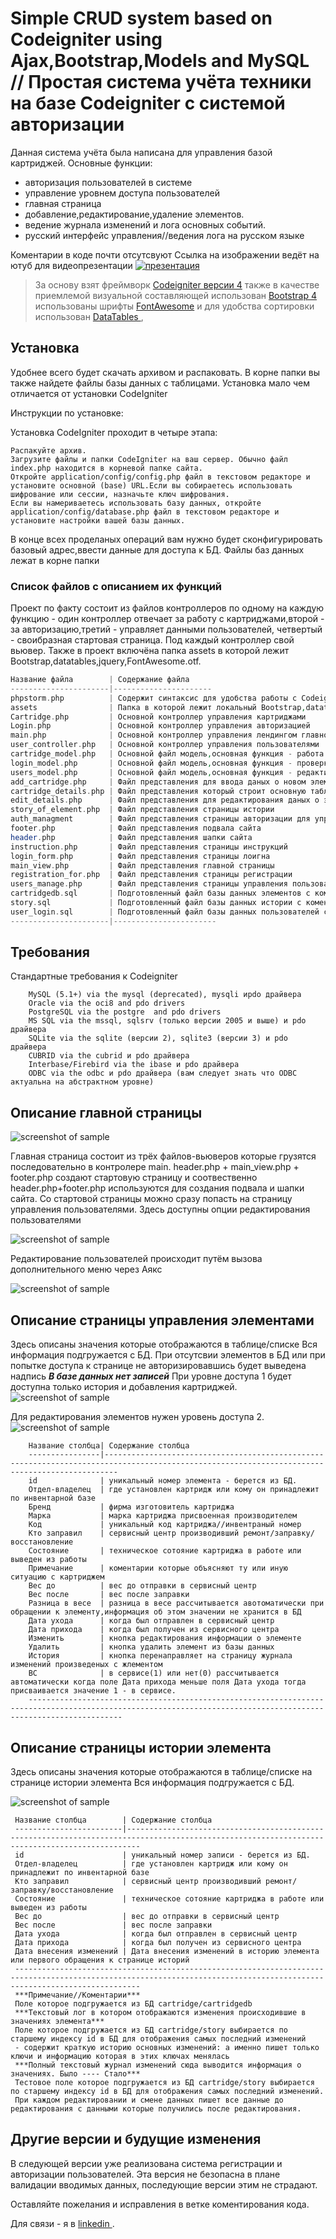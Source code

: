 Simple CRUD system based on Codeigniter using Ajax,Bootstrap,Models and MySQL // Простая система учёта техники на базе Codeigniter с системой авторизации
=============================

Данная система учёта была написана для управления базой картриджей.
Основные функции: 
- авторизация пользователей в системе
- управление уровнем доступа пользователей
- главная страница
- добавление,редактирование,удаление элементов.
- ведение журнала изменений и лога основных событий.
- русский интерфейс управления//ведения лога на русском языке



Коментарии в коде почти отсутсвуют 
Ссылка на изображении ведёт на ютуб для видеопрезентации
[![презентация](http://forum.norma4.net.ua/photoplog/images/9110/1_main.png)](https://youtu.be/v0Up1ZfV0B0)



> За основу взят фреймворк  [Codeigniter версии 4](https://codeigniter.com/)
  также в качестве приемлемой визуальной составляющей использован  [Bootstrap 4](http://getbootstrap.com/) использованы шрифты [FontAwesome](http://fontawesome.io/) и для удобства сортировки использован [DataTables ](https://datatables.net/),

Установка 
------------

Удобнее всего будет скачать архивом и распаковать.
В корне папки вы также найдете файлы базы данных с таблицами.
Установка мало чем отличается от установки CodeIgniter

Инструкции по установке:

Установка CodeIgniter проходит в четыре этапа:

    Распакуйте архив.
    Загрузите файлы и папки CodeIgniter на ваш сервер. Обычно файл index.php находится в корневой папке сайта.
    Откройте application/config/config.php файл в текстовом редакторе и установите основной (base) URL.Если вы собираетесь использовать шифрование или сессии, назначьте ключ шифрования.
    Если вы намериваетесь использовать базу данных, откройте application/config/database.php файл в текстовом редакторе и установите настройки вашей базы данных.
    
В конце всех проделаных операций вам нужно будет сконфигурировать базовый адрес,ввести данные для доступа к БД.
Файлы баз данных лежат в корне папки 

### Список файлов с описанием их функций

Проект по факту состоит из файлов контроллеров по одному на каждую функцию - один контроллер отвечает за работу с картриджами,второй - за авторизацию,третий - управляет данными пользователей,
четвертый - своибразная стартовая страница.
Под каждый контроллер свой вьювер.
Также в проект включёна папка assets в которой лежит Bootstrap,datatables,jquery,FontAwesome.otf.



```php
Название файла        | Содержание файла
----------------------|----------------------
phpstorm.php          | Содержит синтаксис для удобства работы с Codeigniter
assets                | Папка в которой лежит локальный Bootstrap,datatables,jquery.
Cartridge.php         | Основной контроллер управления картриджами
Login.php             | Основной контроллер управления авторизацией
main.php              | Основной контроллер управления лендингом главной страницы
user_controller.php   | Основной контроллер управления пользователями
cartridge_model.php   | Основной файл модель,основная функция - работа с базой данных картриджей
login_model.php       | Основной файл модель,основная функция - проверка пользователей.
users_model.php       | Основной файл модель,основная функция - редактирование пользователей.
add_cartridge.php     | Файл представления для ввода даных о новом элементе
cartridge_details.php | Файл представления который строит основную таблицу с отображением всех элементов
edit_details.php      | Файл представления для редактирования даных о элементе
story_of_element.php  | Файл представления страницы истории
auth_managment        | Файл представления страницы авторизации для управления пользователями
footer.php            | Файл представления подвала сайта
header.php            | Файл представления шапки сайта
instruction.php       | Файл представления страницы инструкций 
login_form.php        | Файл представления страницы лоигна
main_view.php         | Файл представления главной страницы
registration_for.php  | Файл представления страницы регистрации
users_manage.php      | Файл представления страницы управления пользователями
cartridgedb.sql       | Подготовленный файл базы данных элементов с коментариями каждого поля
story.sql             | Подготовленный файл базы данных истории с коментариями каждого поля
user_login.sql        | Подготовленный файл базы данных пользователей с коментариями каждого поля
----------------------|-----------------------
```



Требования
------------

Стандартные требования к Codeigniter

        MySQL (5.1+) via the mysql (deprecated), mysqli иpdo драйвера
        Oracle via the oci8 and pdo drivers
        PostgreSQL via the postgre  and pdo drivers
        MS SQL via the mssql, sqlsrv (только версии 2005 и выше) и pdo драйвера
        SQLite via the sqlite (версии 2), sqlite3 (версии 3) и pdo драйвера
        CUBRID via the cubrid и pdo драйвера
        Interbase/Firebird via the ibase и pdo драйвера
        ODBC via the odbc и pdo драйвера (вам следует знать что ODBC актуальна на абстрактном уровне)


Описание главной страницы  
------------
![screenshot of sample](http://forum.norma4.net.ua/photoplog/images/9110/1_main.png)


Главная страница состоит из трёх файлов-вьюверов которые грузятся последовательно в контролере main.
header.php + main_view.php + footer.php создают стартовую страницу и соотвественно header.php+footer.php используются для создания 
подвала и шапки сайта. Со стартовой страницы можно сразу попасть на страницу управления пользователями.
Здесь доступны опции редактирования пользователями

![screenshot of sample](http://forum.norma4.net.ua/photoplog/images/9110/1_users_man.png)

Редактирование пользователей происходит путём вызова дополнительного меню через Аякс

![screenshot of sample](http://forum.norma4.net.ua/photoplog/images/9110/1_new_manage_window.png)





Описание страницы управления элементами  
------------
Здесь описаны значения которые отображаются в таблице/списке
Вся информация подгружается с БД.
При отсутсвии элементов в БД или при попытке доступа к странице не авторизировавшись будет выведена надпись ***В базе данных нет записей***
При уровне доступа 1 будет доступна только история и добавления картриджей.
![screenshot of sample](http://forum.norma4.net.ua/photoplog/images/9110/1_control.png)



Для редактирования элементов нужен уровень доступа 2.
![screenshot of sample](http://forum.norma4.net.ua/photoplog/images/9110/1_control2.png)



       
        Название столбца| Содержание столбца
        ----------------|-----------------------------------------------------------------------------------------------------------------------------------------------
        id              | уникальный номер элемента - берется из БД.
        Отдел-владелец  | где установлен картридж или кому он принадлежит по инвентарной базе
        Бренд           | фирма изготовитель картриджа
        Марка           | марка картриджа присвоенная производителем 	
        Код             | уникальный код картриджа//инвентраный номер
        Кто заправил    | сервисный центр производивший ремонт/заправку/восстановление
        Состояние       | техническое сотояние картриджа в работе или выведен из работы
        Примечание      | коментарии которые объясняют ту или иную ситуацию с картриджем
        Вес до          | вес до отправки в сервисный центр
        Вес после       | вес после заправки 	
        Разница в весе  | разница в весе рассчитывается авотоматически при обращении к элементу,информация об этом значении не хранится в БД
        Дата ухода      | когда был отправлен в сервисный центр 	
        Дата прихода    | когда был получен из сервисного центра 		
        Изменить        | кнопка редактирования информации о элементе 	
        Удалить         | кнопка удалить элемент из базы данных 	
        История         | кнопка перенаправляет на страницу журнала изменений произведеных с жлементом
        ВС              | в сервисе(1) или нет(0) рассчитывается автоматически когда поле Дата прихода меньше поля Дата ухода тогда присваивается значение 1 - в сервисе.
        -----------------------------------------------------------------------------------------------------------------------------------------------------------------
  

Описание страницы истории элемента
------------

Здесь описаны значения которые отображаются в таблице/списке на странице истории  элемента
Вся информация подгружается с БД.



![screenshot of sample](http://forum.norma4.net.ua/photoplog/images/9110/3_Screenshot-2017-10-23___________________.png)






     Название столбца        | Содержание столбца
     ------------------------|-----------------------------------------------------------------------------------------------------------------------------------------------
     id                      | уникальный номер записи - берется из БД.
     Отдел-владелец          | где установлен картридж или кому он принадлежит по инвентарной базе
     Кто заправил            | сервисный центр производивший ремонт/заправку/восстановление
     Состояние               | техническое сотояние картриджа в работе или выведен из работы
     Вес до                  | вес до отправки в сервисный центр
     Вес после               | вес после заправки 	
     Дата ухода              | когда был отправлен в сервисный центр 	
     Дата прихода            | когда был получен из сервисного центра 		
     Дата внесения изменений | Дата внесения изменений в историю элемента или первого обращения к странице историй
   	 ------------------------------------------------------------------------------------------------------------------------------------------------------------------------  
   	 ***Примечание//Коментарии***
   	 Поле которое подгружается из БД cartridge/cartridgedb 
   	 ***Текстовый лог в котором отображаются изменения происходившие в значениях элемента***
   	 Поле которое подгружается из БД cartridge/story выбирается по старшему индексу id в БД для отображения самых последний изменений 
   	 - содержит краткую историю основных изменений: а именно пишет только ключи и информацию которая в этих ключах менялась  
   	 ***Полный текстовый журнал изменений сюда выводится информация о значениях. Было ---- Стало***
   	 Тестовое поле которое подгружается из БД cartridge/story выбирается по старшему индексу id в БД для отображения самых последний изменений.
   	 При каждом редактировании и смене данных пишет все данные до редактирования с данными которые получились после редактирования.
          	

Другие версии и будущие изменения
-----------

В следующей версии  уже реализована система регистрации и авторизации пользователей.
Эта версия не безопасна в плане валидации вводимых данных, последующие версии этим не страдают.


Оставляйте пожелания и исправления в ветке коментирования кода.

Для связи - я в [linkedin ](https://www.linkedin.com/in/сергей-обухов-703426140/).
 
